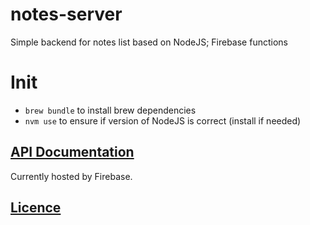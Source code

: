 # notes-server
Simple backend for notes list based on NodeJS; Firebase functions

# Init
- `brew bundle` to install brew dependencies
- `nvm use` to ensure if version of NodeJS is correct (install if needed)

## [**API Documentation**](doc/md/README.md)
Currently hosted by Firebase.

## [**Licence**](LICENSE)